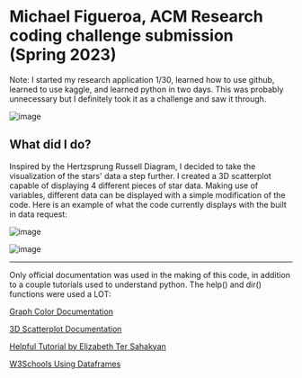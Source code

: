 # Michael Figueroa, ACM Research coding challenge submission (Spring 2023)

Note: I started my research application 1/30, learned how to use github, learned to use kaggle, and learned python in two days. This was probably unnecessary but I definitely took it as a challenge and saw it through.

![image](https://user-images.githubusercontent.com/123975964/216233411-8f9dc4cd-4fbe-4217-a46e-5d3e9ba5e455.png)

## What did I do?
Inspired by the Hertzsprung Russell Diagram, I decided to take the visualization of the stars' data a step further. I created a 3D scatterplot capable of displaying 4 different pieces of star data. Making use of variables, different data can be displayed with a simple modification of the code. Here is an example of what the code currently displays with the built in data request:

![image](https://user-images.githubusercontent.com/123975964/216232298-58f663fb-9698-4043-8b61-0667a6a070f4.png)

![image](https://user-images.githubusercontent.com/123975964/216232184-10f4b47e-0813-4ab3-8984-f0bc509f19a6.png)


---------------------------
Only official documentation was used in the making of this code, in addition to a couple tutorials used to understand python. The help() and dir() functions were used a LOT:

[Graph Color Documentation](https://matplotlib.org/stable/gallery/mplot3d/scatter3d.html)

[3D Scatterplot Documentation](https://matplotlib.org/stable/tutorials/colors/colormaps.html)

[Helpful Tutorial by Elizabeth Ter Sahakyan](https://betterprogramming.pub/how-to-use-colormaps-with-matplotlib-to-create-colorful-plots-in-python-969b5a892f0c)

[W3Schools Using Dataframes](https://www.w3schools.com/datascience/ds_python_dataframe.asp)
